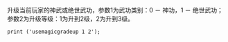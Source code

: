升级当前玩家的神武或绝世武功，参数1为武功类别：0 － 神功，1 － 绝世武功；参数2为升级等级：1为升到2级，2为升到3级。

    print ('usemagicgradeup 1 2');
